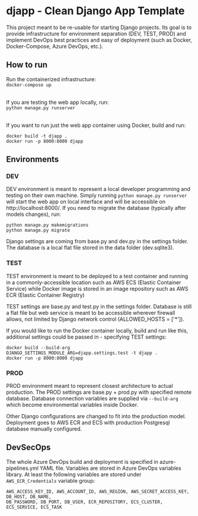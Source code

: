 # djapp - Clean Django App Template
This project meant to be re-usable for starting Django projects.
Its goal is to provide infrastructure for environment separation (DEV, TEST, PROD)
and implement DevOps best practices and easy of deployment (such as Docker, Docker-Compose, Azure DevOps, etc.).

## How to run
Run the containerized infrastructure:<br>
```docker-compose up```<br><br>

If you are testing the web app locally, run:<br>
```python manage.py runserver```<br><br>

If you want to run just the web app container using Docker, build and run:<br>
```
docker build -t djapp .
docker run -p 8000:8000 djapp
```

## Environments
### DEV
DEV environment is meant to represent a local developer programming and testing
on their own machine. Simply running `python manage.py runserver` will start
the web app on local interface and will be accessible on http://localhost:8000/.
If you need to migrate the database (typically after models changes), run:
```
python manage.py makemigrations
python manage.py migrate
```
Django settings are coming from base.py and dev.py in the settings folder. 
The database is a local flat file stored in the data folder (dev.sqlite3).


### TEST
TEST environment is meant to be deployed to a test container and running in a 
commonly-accessible location such as AWS ECS (Elastic Container Service) while 
Docker image is stored in an image repository such as AWS ECR (Elastic Container Registry)

TEST settings are base.py and test.py in the settings folder. Database is still a
flat file but web service is meant to be accessible wherever firewall allows, not
limited by Django network control (ALLOWED_HOSTS = ['*']).

If you would like to run the Docker container locally, build and run like this,
additional settings could be passed in - specifying TEST settings:
```
docker build --build-arg DJANGO_SETTINGS_MODULE_ARG=djapp.settings.test -t djapp . 
docker run -p 8000:8000 djapp
```


### PROD
PROD environment meant to represent closest architecture to actual production.
The PROD settings are base.py + prod.py with specified remote database.
Database connection variables are supplied via ```--build-arg``` which become 
environmental variables inside Docker.

Other Django configurations are changed to fit into the production model.
Deployment goes to AWS ECR and ECS with production Postgresql database manually configured.


## DevSecOps
The whole Azure DevOps build and deployment is specified in azure-pipelines.yml YAML file.
Variables are stored in Azure DevOps variables library. At least the following variables are stored under ```AWS_ECR_Credentials``` 
variable group:
```
AWS_ACCESS_KEY_ID, AWS_ACCOUNT_ID, AWS_REGION, AWS_SECRET_ACCESS_KEY, DB_HOST, DB_NAME, 
DB_PASSWORD, DB_PORT, DB_USER, ECR_REPOSITORY, ECS_CLUSTER, ECS_SERVICE, ECS_TASK
```
